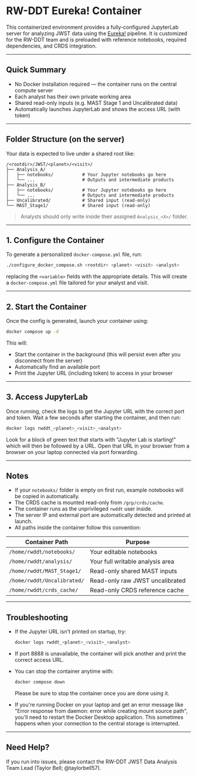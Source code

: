 # RW-DDT Eureka! Container

This containerized environment provides a fully-configured JupyterLab server for analyzing JWST data using the [Eureka!](https://github.com/kevin218/Eureka) pipeline. It is customized for the RW-DDT team and is preloaded with reference notebooks, required dependencies, and CRDS integration.

---

## Quick Summary

* No Docker installation required — the container runs on the central compute server
* Each analyst has their own private working area
* Shared read-only inputs (e.g. MAST Stage 1 and Uncalibrated data)
* Automatically launches JupyterLab and shows the access URL (with token)

---

## Folder Structure (on the server)

Your data is expected to live under a shared root like:

```
/<rootdir>/JWST/<planet>/<visit>/
├── Analysis_A/
│   ├── notebooks/           # Your Jupyter notebooks go here
│   └── ...                  # Outputs and intermediate products
├── Analysis_B/
│   ├── notebooks/           # Your Jupyter notebooks go here
│   └── ...                  # Outputs and intermediate products
├── Uncalibrated/            # Shared input (read-only)
└── MAST_Stage1/             # Shared input (read-only)
```

> Analysts should only write inside their assigned `Analysis_<X>/` folder.

---

## 1. Configure the Container

To generate a personalized `docker-compose.yml` file, run:

```bash
./configure_docker_compose.sh <rootdir> <planet> <visit> <analyst>
```

replacing the `<variable>` fields with the appropriate details. This will create a `docker-compose.yml` file tailored for your analyst and visit.

---

## 2. Start the Container

Once the config is generated, launch your container using:

```bash
docker compose up -d
```

This will:

* Start the container in the background (this will persist even after you disconnect from the server)
* Automatically find an available port
* Print the Jupyter URL (including token) to access in your browser

---

## 3. Access JupyterLab

Once running, check the logs to get the Jupyter URL with the correct port and token. Wait a few seconds after starting the container, and then run:

```bash
docker logs rwddt_<planet>_<visit>_<analyst>
```

Look for a block of green text that starts with "Jupyter Lab is starting!" which will then be followed by a URL. Open that URL in your browser from a browser on your laptop connected via port forwarding.

---

## Notes

* If your `notebooks/` folder is empty on first run, example notebooks will be copied in automatically.
* The CRDS cache is mounted read-only from `/grp/crds/cache`.
* The container runs as the unprivileged `rwddt` user inside.
* The server IP and external port are automatically detected and printed at launch.
* All paths inside the container follow this convention:

| Container Path              | Purpose                          |
| --------------------------- | -------------------------------- |
| `/home/rwddt/notebooks/`    | Your editable notebooks          |
| `/home/rwddt/analysis/`     | Your full writable analysis area |
| `/home/rwddt/MAST_Stage1/`  | Read-only shared MAST inputs     |
| `/home/rwddt/Uncalibrated/` | Read-only raw JWST uncalibrated  |
| `/home/rwddt/crds_cache/`   | Read-only CRDS reference cache   |

---

## Troubleshooting

* If the Jupyter URL isn't printed on startup, try:

  ```bash
  docker logs rwddt_<planet>_<visit>_<analyst>
  ```
* If port 8888 is unavailable, the container will pick another and print the correct access URL.
* You can stop the container anytime with:

  ```bash
  docker compose down
  ```

  Please be sure to stop the container once you are done using it.

* If you're running Docker on your laptop and get an error message like "Error response from daemon: error while creating mount source path", you'll need to restart the Docker Desktop application. This sometimes happens when your connection to the central storage is interrupted.

---

## Need Help?

If you run into issues, please contact the RW-DDT JWST Data Analysis Team Lead (Taylor Bell; @taylorbell57).
